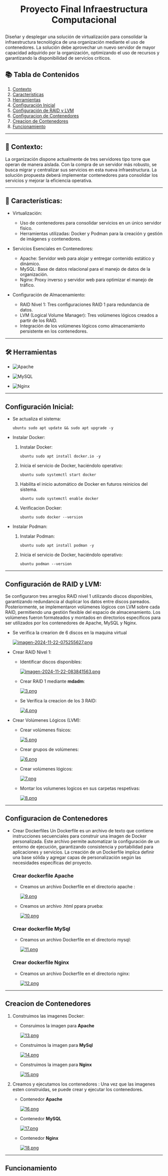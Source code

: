 <h1 align="center">

Proyecto Final Infraestructura Computacional

</h1>  

Diseñar y desplegar una solución de virtualización para consolidar la infraestructura tecnológica de una organización mediante el uso de contenedores. La solución debe aprovechar un nuevo servidor de mayor capacidad adquirido por la organización, optimizando el uso de recursos y garantizando la disponibilidad de servicios críticos.

## 📚 Tabla de Contenidos
1. [Contexto](#-contexto)
2. [Características](#-características)
3. [Herramientas](#️-herramientas)
4. [Configuración Inicial](#configuración-inicial)
5. [Configuración de RAID y LVM](#configuración-de-raid-y-lvm)
6. [Configuracion de Contenedores](#configuracion-de-contenedores)
7. [Creacion de Contenedores](#creacion-de-contenedores)
8. [Funcionamiento](#funcionamiento)
   

---

## 📖 Contexto:
La organización dispone actualmente de tres servidores tipo torre que operan de manera aislada. Con la compra de un servidor más robusto, se busca migrar y centralizar sus servicios en esta nueva infraestructura. La solución propuesta deberá implementar contenedores para consolidar los servicios y mejorar la eficiencia operativa.

---

## 🌟 Características:

- Virtualización:
  - Uso de contenedores para consolidar servicios en un único servidor físico.
  - Herramientas utilizadas: Docker y Podman para la creación y gestión de imágenes y contenedores.
  
- Servicios Esenciales en Contenedores:
  - Apache: Servidor web para alojar y entregar contenido estático y dinámico.
  - MySQL: Base de datos relacional para el manejo de datos de la organización.
  - Nginx: Proxy inverso y servidor web para optimizar el manejo de tráfico.

- Configuración de Almacenamiento:
  - RAID Nivel 1: Tres configuraciones RAID 1 para redundancia de datos.
  - LVM (Logical Volume Manager): Tres volúmenes lógicos creados a partir de los RAID.
  - Integración de los volúmenes lógicos como almacenamiento persistente en los contenedores.

---

## 🛠️ Herramientas

  - ![Apache](https://img.shields.io/badge/apache-%23D42029.svg?style=for-the-badge&logo=apache&logoColor=white)
    
  - ![MySQL](https://img.shields.io/badge/mysql-4479A1.svg?style=for-the-badge&logo=mysql&logoColor=white)

  - ![Nginx](https://img.shields.io/badge/nginx-%23009639.svg?style=for-the-badge&logo=nginx&logoColor=white)

--- 

## Configuración Inicial:

- Se actualiza el sistema:

  `ubuntu
    sudo apt update && sudo apt upgrade -y
  `    
       
- Instalar Docker:

  1. Instalar Docker:

     `ubuntu
       sudo apt install docker.io -y
     `
  2. Inicia el servicio de Docker, haciéndolo operativo:
     
     `ubuntu
       sudo systemctl start docker
     `
  3. Habilita el inicio automático de Docker en futuros reinicios del sistema.

      `ubuntu
       sudo systemctl enable docker
     `
  4. Verificacion Docker:

      `ubuntu
       sudo docker --version
     `
     
- Instalar Podman:
  
  1. Instalar Podman:

     `ubuntu
       sudo apt install podman -y
     `
  2. Inicia el servicio de Docker, haciéndolo operativo:
     
     `ubuntu
        podman --version
     `
---

## Configuración de RAID y LVM:

Se configuraron tres arreglos RAID nivel 1 utilizando discos disponibles, garantizando redundancia al duplicar los datos entre discos pareados. Posteriormente, se implementaron volúmenes lógicos con LVM sobre cada RAID, permitiendo una gestión flexible del espacio de almacenamiento. Los volúmenes fueron formateados y montados en directorios específicos para ser utilizados por los contenedores de Apache, MySQL y Nginx.

  -  Se verifica la crearion de 6 discos en la maquina virtual
    
      [![imagen-2024-11-22-075255627.png](https://i.postimg.cc/L8thZmJg/imagen-2024-11-22-075255627.png)](https://postimg.cc/hXGKkWbK)

  - Crear RAID Nivel 1:
     
     - Identificar discos disponibles:
       
       [![imagen-2024-11-22-083841563.png](https://i.postimg.cc/pTL1NVww/imagen-2024-11-22-083841563.png)](https://postimg.cc/DWRcLhy6)   

     - Crear RAID 1 mediante **mdadm**:

       [![3.png](https://i.postimg.cc/Mpdz1Hm4/3.png)](https://postimg.cc/4YHCgJMb)

    - Se Verifica la creacion de los 3 RAID:

      [![4.png](https://i.postimg.cc/MGHq5wsG/4.png)](https://postimg.cc/nXyyVyf8)


   - Crear Volúmenes Lógicos (LVM):

        - Crear volúmenes físicos:

          [![5.png](https://i.postimg.cc/J0q2SD0C/5.png)](https://postimg.cc/q6Nw3721)

        - Crear grupos de volúmenes:
          
          [![6.png](https://i.postimg.cc/sxNpBs0Z/6.png)](https://postimg.cc/QKcBwGDX)

       - Crear volúmenes lógicos:   

         [![7.png](https://i.postimg.cc/26phhCYs/7.png)](https://postimg.cc/94pDj5rb)

      - Montar los volumenes logicos en sus carpetas respetivas:

        [![8.png](https://i.postimg.cc/8cDFZcP0/8.png)](https://postimg.cc/CBPL1F8G)

---

## Configuracion de Contenedores

   - Crear Dockerfiles
     Un Dockerfile es un archivo de texto que contiene instrucciones secuenciales para construir una imagen de Docker personalizada. Este archivo permite automatizar la configuración de un entorno de ejecución, garantizando      consistencia y portabilidad para aplicaciones y servicios. La creación de un Dockerfile implica definir una base sólida y agregar capas de personalización según las necesidades específicas del proyecto.

     ### Crear dockerfile **Apache**
          
        - Creamos un archivo Dockerfile en el directorio apache :
    
          [![9.png](https://i.postimg.cc/DZNjsVv0/9.png)](https://postimg.cc/FdjV5BJX)
    
        -  Creamos un archivo .html ppara prueba:

           [![10.png](https://i.postimg.cc/0NXRtB5R/10.png)](https://postimg.cc/jWfF2vJZ)

      ### Crear dockerfile **MySql**

        - Creamos un archivo Dockerfile en el directorio mysql:
    
          [![11.png](https://i.postimg.cc/qR6Y1BZy/11.png)](https://postimg.cc/CBYm100x)

      ### Crear dockerfile **Nginx**

        - Creamos un archivo Dockerfile en el directorio nginx:

          [![12.png](https://i.postimg.cc/nLCwLcxg/12.png)](https://postimg.cc/HJ1tZmV9)

---

## Creacion de Contenedores

   1. Construimos las imagenes Docker:

       - Consruimos la imagen para **Apache**
     
         [![13.png](https://i.postimg.cc/8PzdGXNn/13.png)](https://postimg.cc/Rq2JQR3c)

      - Construimos la imagen para **MySql**

        [![14.png](https://i.postimg.cc/Gpws4XnR/14.png)](https://postimg.cc/qNw7YX7D)

      - Construimos la imagen para **Nginx**

        [![15.png](https://i.postimg.cc/kg82PW6p/15.png)](https://postimg.cc/Mn66yMY7)
        
   2. Creamos y ejecutamos los contenedores : Una vez que las imagenes esten construidas, se puede crear y ejecutar los contenedores.

      -   Contenedor **Apache**

           [![16.png](https://i.postimg.cc/rFRm55Jw/16.png)](https://postimg.cc/crZ0Sg2p)

      - Contenedor **MySQL**
     
           [![17.png](https://i.postimg.cc/pdCXPC2q/17.png)](https://postimg.cc/SXXprWYM)

      - Contenedor **Nginx**

           [![18.png](https://i.postimg.cc/MHMWb81F/18.png)](https://postimg.cc/4HGksqL6)

---

## Funcionamiento
